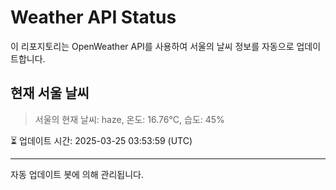 
# Weather API Status

이 리포지토리는 OpenWeather API를 사용하여 서울의 날씨 정보를 자동으로 업데이트합니다.

## 현재 서울 날씨
> 서울의 현재 날씨: haze, 온도: 16.76°C, 습도: 45%

⏳ 업데이트 시간: 2025-03-25 03:53:59 (UTC)

---
자동 업데이트 봇에 의해 관리됩니다.
